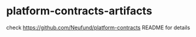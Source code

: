 # platform-contracts-artifacts

check https://github.com/Neufund/platform-contracts README for details
